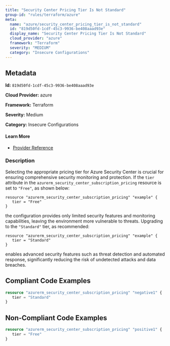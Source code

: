 ```yaml
---
title: "Security Center Pricing Tier Is Not Standard"
group-id: "rules/terraform/azure"
meta:
  name: "azure/security_center_pricing_tier_is_not_standard"
  id: "819d50fd-1cdf-45c3-9936-be408aaad93e"
  display_name: "Security Center Pricing Tier Is Not Standard"
  cloud_provider: "azure"
  framework: "Terraform"
  severity: "MEDIUM"
  category: "Insecure Configurations"
---
```

## Metadata

**Id:** `819d50fd-1cdf-45c3-9936-be408aaad93e`

**Cloud Provider:** azure

**Framework:** Terraform

**Severity:** Medium

**Category:** Insecure Configurations

#### Learn More

 - [Provider Reference](https://registry.terraform.io/providers/hashicorp/azurerm/latest/docs/resources/security_center_subscription_pricing)

### Description

 Selecting the appropriate pricing tier for Azure Security Center is crucial for ensuring comprehensive security monitoring and protection. If the `tier` attribute in the `azurerm_security_center_subscription_pricing` resource is set to `"Free"`, as shown below:

```
resource "azurerm_security_center_subscription_pricing" "example" {
   tier = "Free"
}
```

the configuration provides only limited security features and monitoring capabilities, leaving the environment more vulnerable to threats. Upgrading to the `"Standard"` tier, as recommended:

```
resource "azurerm_security_center_subscription_pricing" "example" {
   tier = "Standard"
}
```

enables advanced security features such as threat detection and automated response, significantly reducing the risk of undetected attacks and data breaches.


## Compliant Code Examples
```terraform
resource "azurerm_security_center_subscription_pricing" "negative1" {
   tier = "Standard"
}
```
## Non-Compliant Code Examples
```terraform
resource "azurerm_security_center_subscription_pricing" "positive1" {
   tier = "Free"
}
```